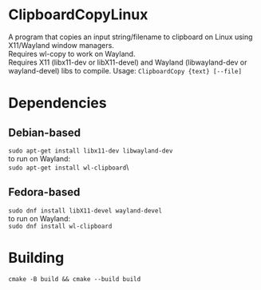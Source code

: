 # ClipboardCopyLinux
A program that copies an input string/filename to clipboard on Linux using X11/Wayland window managers.\
Requires wl-copy to work on Wayland.\
Requires X11 (libx11-dev or libX11-devel) and Wayland (libwayland-dev or wayland-devel) libs to compile.
Usage: `ClipboardCopy {text} [--file]`

# Dependencies
## Debian-based
`sudo apt-get install libx11-dev libwayland-dev`\
to run on Wayland:\
`sudo apt-get install wl-clipboard`\

## Fedora-based
`sudo dnf install libX11-devel wayland-devel`\
to run on Wayland:\
`sudo dnf install wl-clipboard`

# Building
`cmake -B build && cmake --build build`

